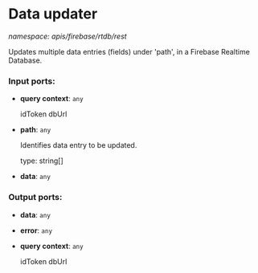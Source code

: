# Data updater

_namespace: apis/firebase/rtdb/rest_

Updates multiple data entries (fields) under 'path', in a Firebase Realtime Database.

### Input ports:

* __query context__: ` any `

    idToken
    dbUrl


* __path__: ` any `

    Identifies data entry to be updated.
    
    type: string[]


* __data__: ` any `

### Output ports:

* __data__: ` any `


* __error__: ` any `


* __query context__: ` any `

    idToken
    dbUrl

